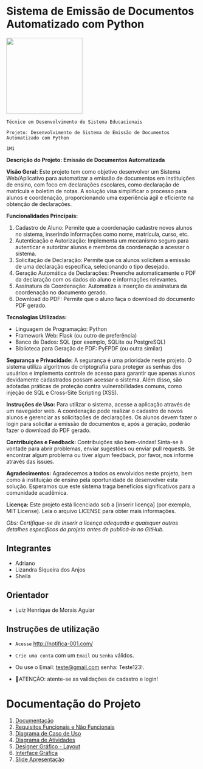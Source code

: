 # Sistema de Emissão de Documentos Automatizado com Python

<img 
src="https://media3.giphy.com/media/klES1W6eoE5k0xTPCk/200w.webp?cid=ecf05e4746000rhtov6z3bq1b42utqdryy2inpk378u3f6ue&ep=v1_gifs_related&rid=200w.webp&ct=g" width="200">

`Técnico em Desenvolvimento de Sistema Educacionais`

`Projeto: Desenvolvimento de Sistema de Emissão de Documentos Automatizado com Python`

`1M1`

**Descrição do Projeto: Emissão de Documentos Automatizada**

**Visão Geral:**
Este projeto tem como objetivo desenvolver um Sistema Web/Aplicativo para automatizar a emissão de documentos em instituições de ensino, com foco em declarações escolares, como declaração de matrícula e boletim de notas. A solução visa simplificar o processo para alunos e coordenação, proporcionando uma experiência ágil e eficiente na obtenção de declarações.

**Funcionalidades Principais:**
1. Cadastro de Aluno: Permite que a coordenação cadastre novos alunos no sistema, inserindo informações como nome, matrícula, curso, etc.
2. Autenticação e Autorização: Implementa um mecanismo seguro para autenticar e autorizar alunos e membros da coordenação a acessar o sistema.
3. Solicitação de Declaração: Permite que os alunos solicitem a emissão de uma declaração específica, selecionando o tipo desejado.
4. Geração Automática de Declarações: Preenche automaticamente o PDF da declaração com os dados do aluno e informações relevantes.
5. Assinatura da Coordenação: Automatiza a inserção da assinatura da coordenação no documento gerado.
6. Download do PDF: Permite que o aluno faça o download do documento PDF gerado.

**Tecnologias Utilizadas:**
- Linguagem de Programação: Python
- Framework Web: Flask (ou outro de preferência)
- Banco de Dados: SQL (por exemplo, SQLite ou PostgreSQL)
- Biblioteca para Geração de PDF: PyFPDF (ou outra similar)

**Segurança e Privacidade:**
A segurança é uma prioridade neste projeto. O sistema utiliza algoritmos de criptografia para proteger as senhas dos usuários e implementa controle de acesso para garantir que apenas alunos devidamente cadastrados possam acessar o sistema. Além disso, são adotadas práticas de proteção contra vulnerabilidades comuns, como injeção de SQL e Cross-Site Scripting (XSS).

**Instruções de Uso:**
Para utilizar o sistema, acesse a aplicação através de um navegador web. A coordenação pode realizar o cadastro de novos alunos e gerenciar as solicitações de declarações. Os alunos devem fazer o login para solicitar a emissão de documentos e, após a geração, poderão fazer o download do PDF gerado.

**Contribuições e Feedback:**
Contribuições são bem-vindas! Sinta-se à vontade para abrir problemas, enviar sugestões ou enviar pull requests. Se encontrar algum problema ou tiver algum feedback, por favor, nos informe através das issues.

**Agradecimentos:**
Agradecemos a todos os envolvidos neste projeto, bem como à instituição de ensino pela oportunidade de desenvolver esta solução. Esperamos que este sistema traga benefícios significativos para a comunidade acadêmica.

**Licença:**
Este projeto está licenciado sob a [inserir licença] (por exemplo, MIT License). Leia o arquivo LICENSE para obter mais informações.

*Obs: Certifique-se de inserir a licença adequada e quaisquer outros detalhes específicos do projeto antes de publicá-lo no GitHub.*

## Integrantes

* Adriano
* Lizandra Siqueira dos Anjos
* Sheila


## Orientador

* Luiz Henrique de Morais Aguiar


## Instruções de utilização
* `Acesse` http://notifica-001.com/
* `Crie uma conta` com um `Email` ou `Senha` válidos.
* Ou use o Email: teste@gmail.com senha: Teste123!.

* 🚨ATENÇÃO: atente-se as validações de cadastro e login! <br>



# Documentação do Projeto
  <ol>
  <li><a href="https://github.com/sisedusiqueira/projeto-1M1/blob/main/Documentacao.md">Documentação</li>
  <li><a href="">Requisitos Funcionais e Não Funcionais</li>
  <li><a href="">Diagrama de Caso de Uso</li>
  <li><a href="">Diagrama de Atividades</li>
  <li><a href="">Designer Gráfico - Layout</li>
  <li><a href="">Interface Gráfica</li>
  <li><a href="">Slide Apresentação</li>
<ol>


